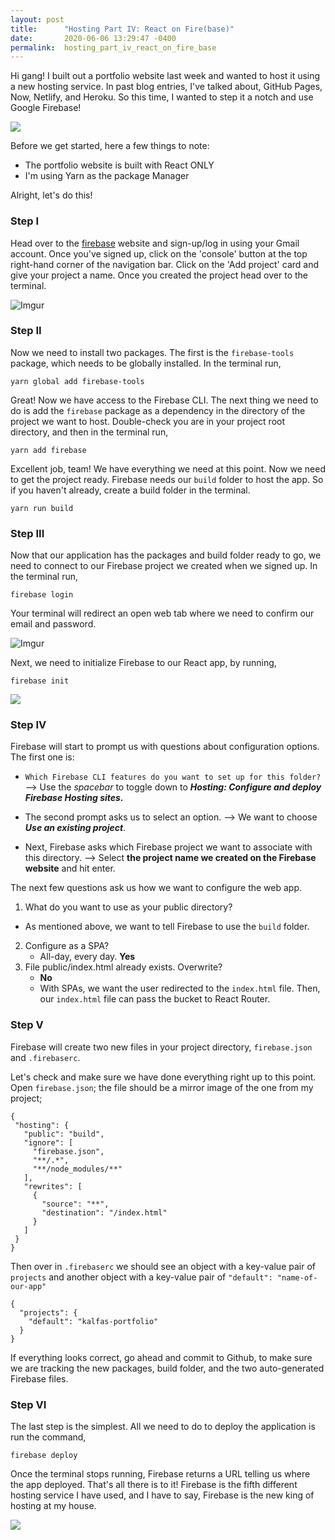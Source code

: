 ```yaml
---
layout: post
title:      "Hosting Part IV: React on Fire(base)"
date:       2020-06-06 13:29:47 -0400
permalink:  hosting_part_iv_react_on_fire_base
---
```




Hi gang! I built out a portfolio website last week and wanted to host it using a new hosting service. In past blog entries, I've talked about, GitHub Pages, Now, Netlify, and Heroku. So this time, I wanted to step it a notch and use Google Firebase! 

![](https://media.giphy.com/media/g79am6uuZJKSc/giphy.gif)


Before we get started, here a few things to note:
* The portfolio website is built with React ONLY
* I'm using Yarn as the package Manager

Alright, let's do this!


### Step I

Head over to the [firebase](https://firebase.google.com/) website and sign-up/log in using your Gmail account. Once you've signed up, click on the 'console' button at the top right-hand corner of the navigation bar. Click on the 'Add project' card and give your project a name. Once you created the project head over to the terminal.

![Imgur](https://i.imgur.com/b2Dp6AH.png?1)

### Step II

Now we need to install two packages. The first is the `firebase-tools` package, which needs to be globally installed. In the terminal run,

`yarn global add firebase-tools`

Great! Now we have access to the Firebase CLI. The next thing we need to do is add the `firebase` package as a dependency in the directory of the project we want to host. Double-check you are in your project root directory, and then in the terminal run,

`yarn add firebase` 

Excellent job, team! We have everything we need at this point. Now we need to get the project ready. Firebase needs our `build` folder to host the app. So if you haven't already, create a build folder in the terminal.

`yarn run build`

### Step III

Now that our application has the packages and build folder ready to go, we need to connect to our Firebase project we created when we signed up. In the terminal run,

`firebase login`

Your terminal will redirect an open web tab where we need to confirm our email and password.

![Imgur](https://i.imgur.com/GJfm7ZJ.png)

Next, we need to initialize Firebase to our React app, by running,

`firebase init`

![](https://media.giphy.com/media/5Ys2bm1nW4kqRpRynQ/giphy.gif)

### Step IV
Firebase will start to prompt us with questions about configuration options. The first one is:

* `Which Firebase CLI features do you want to set up for this folder?` --> Use the *spacebar* to toggle down to ***Hosting: Configure and deploy Firebase Hosting sites.***
 
 
* The second prompt asks us to select an option. --> We want to choose ***Use an existing project***.

* Next, Firebase asks which Firebase project we want to associate with this directory.  --> Select **the project name we created on the Firebase website** and hit enter.


The next few questions ask us how we want to configure the web app. 
1. What do you want to use as your public directory? 
  * As mentioned above, we want to tell Firebase to use the `build` folder.
2. Configure as a SPA? 
   * All-day, every day. **Yes**
3. File public/index.html already exists. Overwrite?
   * **No** 
   * With SPAs, we want the user redirected to the `index.html` file. Then, our `index.html` file can pass the bucket to React Router.

### Step V
Firebase will create two new files in your project directory, `firebase.json` and `.firebaserc`.

Let's check and make sure we have done everything right up to this point. Open `firebase.json`; the file should be a mirror image of the one from my project;

 ```
{
  "hosting": {
    "public": "build",
    "ignore": [
      "firebase.json",
      "**/.*",
      "**/node_modules/**"
    ],
    "rewrites": [
      {
        "source": "**",
        "destination": "/index.html"
      }
    ]
  }
}
```

Then over in `.firebaserc` we should see an object with a key-value pair of `projects` and another object with a key-value pair of `"default": "name-of-our-app"`

```
{
  "projects": {
    "default": "kalfas-portfolio"
  }
}
```

If everything looks correct, go ahead and commit to Github, to make sure we are tracking the new packages, build folder, and the two auto-generated Firebase files.


### Step VI

The last step is the simplest. All we need to do to deploy the application is run the command,

`firebase deploy`

Once the terminal stops running, Firebase returns a URL telling us where the app deployed. That's all there is to it! Firebase is the fifth different hosting service I have used, and I have to say, Firebase is the new king of hosting at my house.  

![](https://media.giphy.com/media/3KVcFEmdDl9NYaFTtx/giphy.gif)



